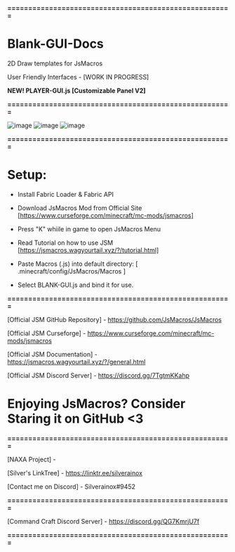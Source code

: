 **======================================================**
# Blank-GUI-Docs
2D Draw templates for JsMacros

User Friendly Interfaces - [WORK IN PROGRESS]

**NEW! PLAYER-GUI.js [Customizable Panel V2]** 

**======================================================**

![image](https://user-images.githubusercontent.com/95081005/184498852-aabbf028-933c-4ce5-8335-56f05a383972.png)
![image](https://user-images.githubusercontent.com/95081005/184498839-bdc13d24-d9ea-41ec-bf72-61ae647f5b60.png)
![image](https://user-images.githubusercontent.com/95081005/184498824-82f82ad0-e379-4d2f-ba39-e10de90db0b4.png)

**======================================================**

# Setup: 
- Install Fabric Loader & Fabric API
- Download JsMacros Mod from Official Site [https://www.curseforge.com/minecraft/mc-mods/jsmacros]
- Press "K" whiile in game to open JsMacros Menu
- Read Tutorial on how to use JSM [https://jsmacros.wagyourtail.xyz/?/tutorial.html]

- Paste Macros (.js) into default directory:
  [ .minecraft/config/JsMacros/Macros ]


- Select BLANK-GUI.js and bind it for use.



**======================================================**

[Official JSM GitHub Repository] - https://github.com/JsMacros/JsMacros

[Official JSM Curseforge] - https://www.curseforge.com/minecraft/mc-mods/jsmacros

[Official JSM Documentation] - https://jsmacros.wagyourtail.xyz/?/general.html

[Official JSM Discord Server] - https://discord.gg/7TgtmKKahp

# Enjoying JsMacros? Consider Staring it on GitHub <3

**======================================================**

[NAXA Project] - 

[Silver's LinkTree] - https://linktr.ee/silverainox

[Contact me on Discord] - Silverainox#9452

**======================================================**

[Command Craft Discord Server] - https://discord.gg/QG7KmrjU7f

**======================================================**
